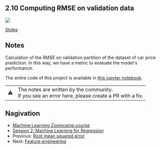 
## 2.10 Computing RMSE on validation data

<a href="https://www.youtube.com/watch?v=rawGPXg2ofE&list=PL3MmuxUbc_hIhxl5Ji8t4O6lPAOpHaCLR&index=21"><img src="images/thumbnail-2-10.jpg"></a>

[Slides](https://www.slideshare.net/AlexeyGrigorev/ml-zoomcamp-2-slides)


## Notes

Calculation of the RMSE on validation partition of the dataset of car price prediction. In this way, we have a metric to evaluate the model's 
performance. 

The entire code of this project is available in [this jupyter notebook](https://github.com/alexeygrigorev/mlbookcamp-code/blob/master/chapter-02-car-price/02-carprice.ipynb). 

<table>
   <tr>
      <td>⚠️</td>
      <td>
         The notes are written by the community. <br>
         If you see an error here, please create a PR with a fix.
      </td>
   </tr>
</table>

## Nagivation

* [Machine Learning Zoomcamp course](../)
* [Session 2: Machine Learning for Regression](./)
* Previous: [Root mean squared error](09-rmse.md)
* Next: [Feature engineering](11-feature-engineering.md)
